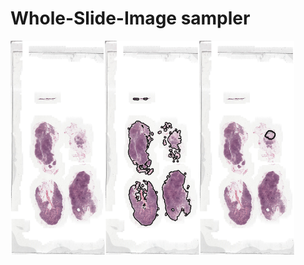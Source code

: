# Whole-Slide-Image sampler

<img src='demo/Tumor_004_thumb.png' width='30%'/><img src='demo/Tumor_004_background.png' width='30%'/><img src='demo/Tumor_004_annotation.png' width='30%'/>





